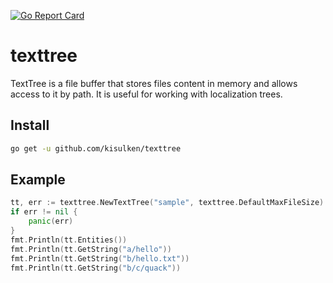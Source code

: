 [![Go Report Card](https://goreportcard.com/badge/github.com/kisulken/texttree)](https://goreportcard.com/report/github.com/kisulken/texttree)

# texttree
TextTree is a file buffer that stores files content in memory and allows access to it by path. It is useful for working with localization trees.

## Install
```Bash
go get -u github.com/kisulken/texttree
```

## Example
```Go
tt, err := texttree.NewTextTree("sample", texttree.DefaultMaxFileSize)
if err != nil {
	panic(err)
}
fmt.Println(tt.Entities())
fmt.Println(tt.GetString("a/hello"))
fmt.Println(tt.GetString("b/hello.txt"))
fmt.Println(tt.GetString("b/c/quack"))
```
